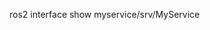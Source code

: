 <!-- 服务 -->




<!-- 查看是否生成接口 -->
ros2 interface show myservice/srv/MyService


<!-- 启动服务 -->


<!-- 启动客户端 -->

